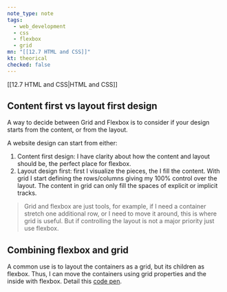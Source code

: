 ```yaml
---
note_type: note
tags:
  - web_development
  - css
  - flexbox
  - grid
mn: "[[12.7 HTML and CSS]]"
kt: theorical
checked: false
---
```

[[12.7 HTML and CSS|HTML and CSS]]

## Content first vs layout first design
A way to decide between Grid and Flexbox is to consider if your design starts from the content, or from the layout.

A website design can start from either:
1. Content first design: I have clarity about how the content and layout should be, the perfect place for flexbox. 
2. Layout design first: first I visualize the pieces, the I fill the content. With grid I start defining the rows/columns giving my 100% control over the layout. The content in grid can only fill the spaces of explicit or implicit tracks. 

>Grid and flexbox are just tools, for example, if I need a container stretch one additional row, or I need to move it around, this is where grid is useful. But if controlling the layout is not a major priority just use flexbox.

## Combining flexbox and grid
A common use is to layout the containers as a grid, but its children as flexbox. Thus, I can move the containers using grid properties and the inside with flexbox. Detail this [code pen](https://codepen.io/TheOdinProjectExamples/pen/vYeEOxN). 